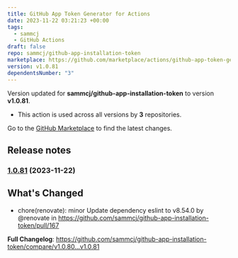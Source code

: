 ```yaml
---
title: GitHub App Token Generator for Actions
date: 2023-11-22 03:21:23 +00:00
tags:
  - sammcj
  - GitHub Actions
draft: false
repo: sammcj/github-app-installation-token
marketplace: https://github.com/marketplace/actions/github-app-token-generator-for-actions
version: v1.0.81
dependentsNumber: "3"
---
```



Version updated for **sammcj/github-app-installation-token** to version **v1.0.81**.
- This action is used across all versions by **3** repositories.

Go to the [GitHub Marketplace](https://github.com/marketplace/actions/github-app-token-generator-for-actions) to find the latest changes.

## Release notes

### [1.0.81](https://github.com/sammcj/github-app-installation-token/compare/v1.0.80...v1.0.81) (2023-11-22)

## What's Changed
* chore(renovate): minor Update dependency eslint to v8.54.0 by @renovate in https://github.com/sammcj/github-app-installation-token/pull/167


**Full Changelog**: https://github.com/sammcj/github-app-installation-token/compare/v1.0.80...v1.0.81
